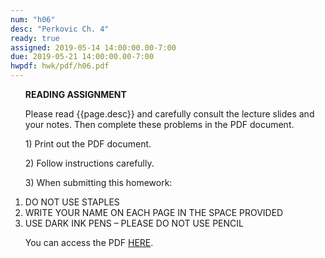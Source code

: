 ```yaml
---
num: "h06"
desc: "Perkovic Ch. 4"
ready: true
assigned: 2019-05-14 14:00:00.00-7:00
due: 2019-05-21 14:00:00.00-7:00
hwpdf: hwk/pdf/h06.pdf
---
```


<ol markdown="1">

<b>READING ASSIGNMENT</b>

Please read {{page.desc}} and carefully consult the lecture slides and your notes.  Then complete these problems in the PDF document.

<p>1) Print out the PDF document.</p>
<p>2) Follow instructions carefully.</p>
<p>3) When submitting this homework:</p>

<li>DO NOT USE STAPLES</li>
<li>WRITE YOUR NAME ON EACH PAGE IN THE SPACE PROVIDED</li>
<li>USE DARK INK PENS – PLEASE DO NOT USE PENCIL</li>

You can access the PDF <a href="{{'hwk/pdf/h06.pdf' | relative_url }}">HERE</a>.

</ol>

